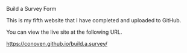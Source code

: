 Build a Survey Form

This is my fifth website that I have completed and uploaded to GitHub.

You can view the live site at the following URL.

https://conoven.github.io/build.a.survey/
